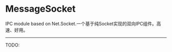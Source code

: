 MessageSocket
=============

IPC module based on Net.Socket.一个基于纯Socket实现的双向IPC组件。高速、好用。

<hr/>
TODO:
